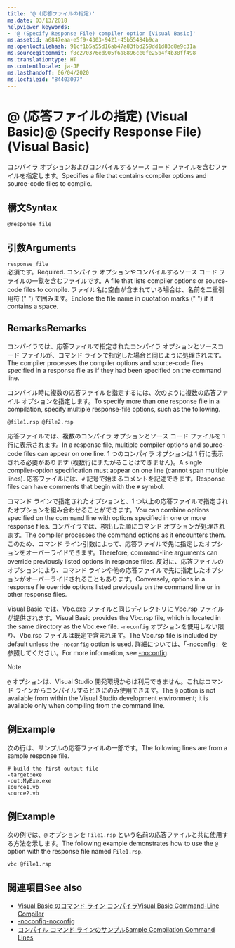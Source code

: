 ```yaml
---
title: '@ (応答ファイルの指定)'
ms.date: 03/13/2018
helpviewer_keywords:
- '@ (Specify Response File) compiler option [Visual Basic]'
ms.assetid: a6847eaa-e5f9-4303-9421-45b55484b9ca
ms.openlocfilehash: 91cf1b5a55d16ab47a83fbd259dd1d83d8e9c31a
ms.sourcegitcommit: f8c270376ed905f6a8896ce0fe25b4f4b38ff498
ms.translationtype: HT
ms.contentlocale: ja-JP
ms.lasthandoff: 06/04/2020
ms.locfileid: "84403097"
---
```

# <a name="-specify-response-file-visual-basic"></a><span data-ttu-id="9b75a-102">@ (応答ファイルの指定) (Visual Basic)</span><span class="sxs-lookup"><span data-stu-id="9b75a-102">@ (Specify Response File) (Visual Basic)</span></span>

<span data-ttu-id="9b75a-103">コンパイラ オプションおよびコンパイルするソース コード ファイルを含むファイルを指定します。</span><span class="sxs-lookup"><span data-stu-id="9b75a-103">Specifies a file that contains compiler options and source-code files to compile.</span></span>

## <a name="syntax"></a><span data-ttu-id="9b75a-104">構文</span><span class="sxs-lookup"><span data-stu-id="9b75a-104">Syntax</span></span>

```console
@response_file
```

## <a name="arguments"></a><span data-ttu-id="9b75a-105">引数</span><span class="sxs-lookup"><span data-stu-id="9b75a-105">Arguments</span></span>

`response_file`  
<span data-ttu-id="9b75a-106">必須です。</span><span class="sxs-lookup"><span data-stu-id="9b75a-106">Required.</span></span> <span data-ttu-id="9b75a-107">コンパイラ オプションやコンパイルするソース コード ファイルの一覧を含むファイルです。</span><span class="sxs-lookup"><span data-stu-id="9b75a-107">A file that lists compiler options or source-code files to compile.</span></span> <span data-ttu-id="9b75a-108">ファイル名に空白が含まれている場合は、名前を二重引用符 (" ") で囲みます。</span><span class="sxs-lookup"><span data-stu-id="9b75a-108">Enclose the file name in quotation marks (" ") if it contains a space.</span></span>

## <a name="remarks"></a><span data-ttu-id="9b75a-109">Remarks</span><span class="sxs-lookup"><span data-stu-id="9b75a-109">Remarks</span></span>

<span data-ttu-id="9b75a-110">コンパイラでは、応答ファイルで指定されたコンパイラ オプションとソースコード ファイルが、コマンド ラインで指定した場合と同じように処理されます。</span><span class="sxs-lookup"><span data-stu-id="9b75a-110">The compiler processes the compiler options and source-code files specified in a response file as if they had been specified on the command line.</span></span>

<span data-ttu-id="9b75a-111">コンパイル時に複数の応答ファイルを指定するには、次のように複数の応答ファイル オプションを指定します。</span><span class="sxs-lookup"><span data-stu-id="9b75a-111">To specify more than one response file in a compilation, specify multiple response-file options, such as the following.</span></span>

```console
@file1.rsp @file2.rsp
```

<span data-ttu-id="9b75a-112">応答ファイルでは、複数のコンパイラ オプションとソース コード ファイルを 1 行に表示されます。</span><span class="sxs-lookup"><span data-stu-id="9b75a-112">In a response file, multiple compiler options and source-code files can appear on one line.</span></span> <span data-ttu-id="9b75a-113">1 つのコンパイラ オプションは 1 行に表示される必要があります (複数行にまたがることはできません)。</span><span class="sxs-lookup"><span data-stu-id="9b75a-113">A single compiler-option specification must appear on one line (cannot span multiple lines).</span></span> <span data-ttu-id="9b75a-114">応答ファイルには、`#` 記号で始まるコメントを記述できます。</span><span class="sxs-lookup"><span data-stu-id="9b75a-114">Response files can have comments that begin with the `#` symbol.</span></span>

<span data-ttu-id="9b75a-115">コマンド ラインで指定されたオプションと、1 つ以上の応答ファイルで指定されたオプションを組み合わせることができます。</span><span class="sxs-lookup"><span data-stu-id="9b75a-115">You can combine options specified on the command line with options specified in one or more response files.</span></span> <span data-ttu-id="9b75a-116">コンパイラでは、検出した順にコマンド オプションが処理されます。</span><span class="sxs-lookup"><span data-stu-id="9b75a-116">The compiler processes the command options as it encounters them.</span></span> <span data-ttu-id="9b75a-117">このため、コマンド ライン引数によって、応答ファイルで先に指定したオプションをオーバーライドできます。</span><span class="sxs-lookup"><span data-stu-id="9b75a-117">Therefore, command-line arguments can override previously listed options in response files.</span></span> <span data-ttu-id="9b75a-118">反対に、応答ファイルのオプションにより、コマンド ラインや他の応答ファイルで先に指定したオプションがオーバーライドされることもあります。</span><span class="sxs-lookup"><span data-stu-id="9b75a-118">Conversely, options in a response file override options listed previously on the command line or in other response files.</span></span>

<span data-ttu-id="9b75a-119">Visual Basic では、Vbc.exe ファイルと同じディレクトリに Vbc.rsp ファイルが提供されます。</span><span class="sxs-lookup"><span data-stu-id="9b75a-119">Visual Basic provides the Vbc.rsp file, which is located in the same directory as the Vbc.exe file.</span></span> <span data-ttu-id="9b75a-120">`-noconfig` オプションを使用しない限り、Vbc.rsp ファイルは既定で含まれます。</span><span class="sxs-lookup"><span data-stu-id="9b75a-120">The Vbc.rsp file is included by default unless the `-noconfig` option is used.</span></span> <span data-ttu-id="9b75a-121">詳細については、「[-noconfig](noconfig.md)」を参照してください。</span><span class="sxs-lookup"><span data-stu-id="9b75a-121">For more information, see [-noconfig](noconfig.md).</span></span>

> [!NOTE]
> <span data-ttu-id="9b75a-122">`@` オプションは、Visual Studio 開発環境からは利用できません。これはコマンド ラインからコンパイルするときにのみ使用できます。</span><span class="sxs-lookup"><span data-stu-id="9b75a-122">The `@` option is not available from within the Visual Studio development environment; it is available only when compiling from the command line.</span></span>

## <a name="example"></a><span data-ttu-id="9b75a-123">例</span><span class="sxs-lookup"><span data-stu-id="9b75a-123">Example</span></span>

<span data-ttu-id="9b75a-124">次の行は、サンプルの応答ファイルの一部です。</span><span class="sxs-lookup"><span data-stu-id="9b75a-124">The following lines are from a sample response file.</span></span>

```console
# build the first output file
-target:exe
-out:MyExe.exe
source1.vb
source2.vb
```

## <a name="example"></a><span data-ttu-id="9b75a-125">例</span><span class="sxs-lookup"><span data-stu-id="9b75a-125">Example</span></span>

<span data-ttu-id="9b75a-126">次の例では、`@` オプションを `File1.rsp` という名前の応答ファイルと共に使用する方法を示します。</span><span class="sxs-lookup"><span data-stu-id="9b75a-126">The following example demonstrates how to use the `@` option with the response file named `File1.rsp`.</span></span>

```console
vbc @file1.rsp
```

## <a name="see-also"></a><span data-ttu-id="9b75a-127">関連項目</span><span class="sxs-lookup"><span data-stu-id="9b75a-127">See also</span></span>

- [<span data-ttu-id="9b75a-128">Visual Basic のコマンド ライン コンパイラ</span><span class="sxs-lookup"><span data-stu-id="9b75a-128">Visual Basic Command-Line Compiler</span></span>](index.md)
- [<span data-ttu-id="9b75a-129">-noconfig</span><span class="sxs-lookup"><span data-stu-id="9b75a-129">-noconfig</span></span>](noconfig.md)
- [<span data-ttu-id="9b75a-130">コンパイル コマンド ラインのサンプル</span><span class="sxs-lookup"><span data-stu-id="9b75a-130">Sample Compilation Command Lines</span></span>](sample-compilation-command-lines.md)
